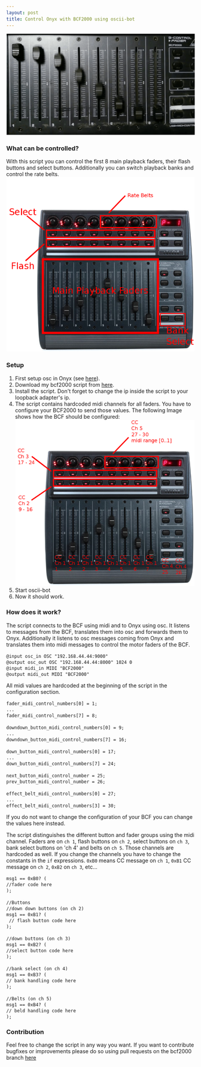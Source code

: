 ```yaml
---
layout: post
title: Control Onyx with BCF2000 using oscii-bot
---
```

![fader animation](https://raw.githubusercontent.com/frickeln/frickeln.github.io/master/_posts/fader_bcf.gif)

### What can be controlled?
With this script you can control the first 8 main playback faders, their flash buttons and select buttons.
Additionally you can switch playback banks and control the rate belts.
![bcf_config](https://raw.githubusercontent.com/arneboe/con-trol-oscii-bot/bcf2000/bcf_onyx.png)

### Setup
1. First setup osc in Onyx (see [here](https://frickeln.github.io/onyx-oscii-bot-midi-input/)).
2. Download my bcf2000 script from [here](https://github.com/arneboe/con-trol-oscii-bot/blob/bcf2000/BCF2000_to_onyx.txt).
3. Install the script. Don't forget to change the ip inside the script to your loopback adapter's ip.
4. The script contains hardcoded midi channels for all faders. You have to configure your BCF2000 to send those values. The following Image shows how the BCF should be configured:
![bcf_config](https://raw.githubusercontent.com/arneboe/con-trol-oscii-bot/bcf2000/bcf_midi_settings.png)
5. Start oscii-bot
6. Now it should work.

### How does it work?
The script connects to the BCF using midi and to Onyx using osc.
It listens to messages from the BCF, translates them into osc and forwards them to Onyx.
Additionally it listens to osc messages coming from Onyx and translates them into midi messages to control the motor faders of the BCF.
```
@input osc_in OSC "192.168.44.44:9000"
@output osc_out OSC "192.168.44.44:8000" 1024 0
@input midi_in MIDI "BCF2000"
@output midi_out MIDI "BCF2000"
```

All midi values are hardcoded at the beginning of the script in the configuration section.
```
fader_midi_control_numbers[0] = 1;
...
fader_midi_control_numbers[7] = 8;

downdown_button_midi_control_numbers[0] = 9;
...
downdown_button_midi_control_numbers[7] = 16;

down_button_midi_control_numbers[0] = 17;
...
down_button_midi_control_numbers[7] = 24;

next_button_midi_control_number = 25;
prev_button_midi_control_number = 26;

effect_belt_midi_control_numbers[0] = 27;
...
effect_belt_midi_control_numbers[3] = 30;
```
If you do not want to change the configuration of your BCF you can change the values here instead.

The script distinguishes the different button and fader groups using the midi channel.
Faders are on `ch 1`, flash buttons on `ch 2`, select buttons on `ch 3`, bank select buttons on 'ch 4' and belts on `ch 5`.
Those channels are hardcoded as well. If you change the channels you have to change the constants in the `if` expressions.
`0xB0` means CC message on `ch 1`, `0xB1` CC message on `ch 2`, `0xB2` on `ch 3`, etc...

```//Faders
msg1 == 0xB0? (
//fader code here
);

//Buttons
//down down buttons (on ch 2)
msg1 == 0xB1? (
 // flash button code here
);

//down buttons (on ch 3)
msg1 == 0xB2? (
//select button code here
);

//bank select (on ch 4)
msg1 == 0xB3? (
// bank handling code here
);

//Belts (on ch 5)
msg1 == 0xB4? (
// beld handling code here
);
```

### Contribution
Feel free to change the script in any way you want. If you want to contribute bugfixes or improvements please do so using pull requests on the bcf2000 branch [here](https://github.com/arneboe/con-trol-oscii-bot/tree/bcf2000)

